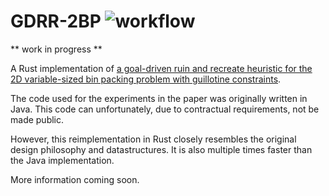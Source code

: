 # GDRR-2BP ![workflow](https://github.com/JeroenGar/gdrr-2bp/actions/workflows/rust.yml/badge.svg)

** work in progress **

A Rust implementation
of [a goal-driven ruin and recreate heuristic for the 2D variable-sized bin packing problem with guillotine constraints]( https://www.sciencedirect.com/science/article/abs/pii/S0377221721009826).

The code used for the experiments in the paper was originally written in Java. 
This code can unfortunately, due to contractual requirements, not be made public.

However, this reimplementation in Rust closely resembles the original design philosophy and datastructures.
It is also multiple times faster than the Java implementation.

More information coming soon.
